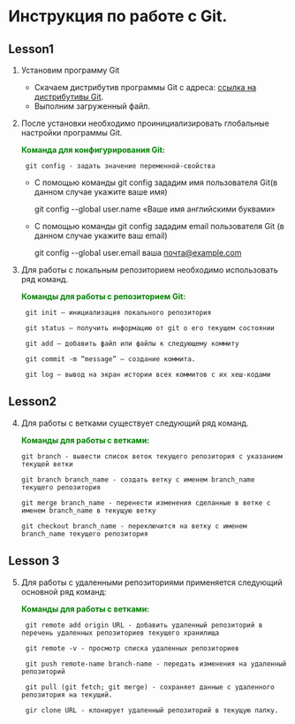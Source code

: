 # Инструкция по работе с Git.
## Lesson1
1. Установим программу Git

    * Скачаем дистрибутив программы Git c адреса:
        [ссылка на дистрибутивы Git](https://git-scm.com/downloads).
    * Выполним загруженный файл.

2. После установки необходимо проинициализировать глобальные настройки программы Git.

    <font color = green>**Команда для конфигурирования Git:**</font>

        git config - задать значение переменной-свойства

    * С помощью команды git config зададим имя пользователя Git(в данном случае укажите ваше имя)

        git config --global user.name «Ваше имя английскими буквами»

    * C помощью команды git config зададим email пользователя Git (в данном случае укажите ваш email)

        git config --global user.email ваша почта@example.com


3. Для работы с локальным репозиторием необходимо использовать ряд команд.

    <font color = green>**Команды для работы с репозиторием Git:**</font>

        git init – инициализация локального репозитория

        git status – получить информацию от git о его текущем состоянии

        git add – добавить файл или файлы к следующему коммиту

        git commit -m “message” – создание коммита.

        git log – вывод на экран истории всех коммитов с их хеш-кодами

## Lesson2

4.  Для работы с ветками существует следующий ряд команд.

    <font color = green>**Команды для работы с ветками:**</font>

        git branch - вывести список веток текущего репозитория с указанием текущей ветки

        git branch branch_name - создать ветку с именем branch_name текущего репозитория

        git merge branch_name - перенести изменения сделанные в ветке с именем branch_name в текущую ветку

        git checkout branch_name - переключится на ветку с именем branch_name текущего репозитория 

## Lesson 3

5. Для работы с удаленными репозиториями применяется следующий основной ряд команд:

    <font color = green>**Команды для работы с ветками:**</font>

        git remote add origin URL - добавить удаленный репозиторий в перечень удаленных репозиториев текущего хранилища

        git remote -v - просмотр списка удаленных репозиториев 

        git push remote-name branch-name - передать изменения на удаленный репозиторий

        git pull (git fetch; git merge) - сохраняет данные с удаленного репозитория на текущий.

        gir clone URL - клонирует удаленный репозиторий в текущую папку.
        
        
